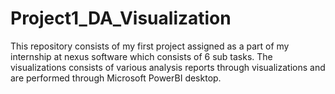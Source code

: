 # Project1_DA_Visualization
This repository consists of my first project assigned as a part of my internship at nexus software which consists of 6 sub tasks.
The visualizations consists of various analysis reports through visualizations and are performed through Microsoft PowerBI desktop.
